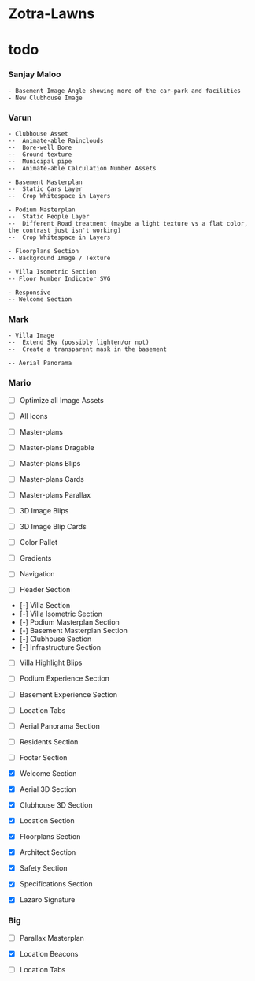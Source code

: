 # Zotra-Lawns

# todo

### Sanjay Maloo
	- Basement Image Angle showing more of the car-park and facilities 
	- New Clubhouse Image

### Varun
	- Clubhouse Asset
	--	Animate-able Rainclouds
	--	Bore-well Bore
	--	Ground texture
	--	Municipal pipe
	--	Animate-able Calculation Number Assets

	- Basement Masterplan
	--	Static Cars Layer
	--	Crop Whitespace in Layers

	- Podium Masterplan
	--	Static People Layer
	--	Different Road treatment (maybe a light texture vs a flat color, the contrast just isn't working)
	--	Crop Whitespace in Layers

	- Floorplans Section
	-- Background Image / Texture

	- Villa Isometric Section
	-- Floor Number Indicator SVG

	- Responsive
	-- Welcome Section

### Mark
	- Villa Image
	--	Extend Sky (possibly lighten/or not)
	--	Create a transparent mask in the basement

	-- Aerial Panorama

### Mario	
- [ ] Optimize all Image Assets
- [ ] All Icons 
- [ ] Master-plans
- [ ] Master-plans Dragable
- [ ] Master-plans Blips
- [ ] Master-plans Cards
- [ ] Master-plans Parallax
- [ ] 3D Image Blips
- [ ] 3D Image Blip Cards
- [ ] Color Pallet
- [ ] Gradients
- [ ] Navigation

- [ ] Header Section
- [-] Villa Section
- [-] Villa Isometric Section
- [-] Podium Masterplan Section
- [-] Basement Masterplan Section
- [-] Clubhouse Section
- [-] Infrastructure Section
- [ ] Villa Highlight Blips
- [ ] Podium Experience Section
- [ ] Basement Experience Section
- [ ] Location Tabs
- [ ] Aerial Panorama Section
- [ ] Residents Section
- [ ] Footer Section

- [x] Welcome Section
- [x] Aerial 3D Section
- [x] Clubhouse 3D Section
- [x] Location Section
- [x] Floorplans Section
- [x] Architect Section
- [x] Safety Section
- [x] Specifications Section
- [x] Lazaro Signature

### Big
- [ ] Parallax Masterplan
- [x] Location Beacons
- [ ] Location Tabs



